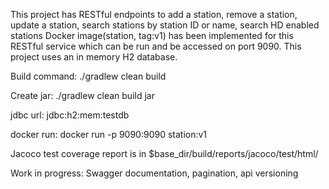 
This project has RESTful endpoints to add a station, remove a station, update a station, search stations by station ID or name, search HD enabled stations
Docker image(station, tag:v1) has been implemented for this RESTful service which can be run and be accessed on port 9090.
This project uses an in  memory H2 database.

Build command: ./gradlew clean build

Create jar: ./gradlew clean build jar

jdbc url: jdbc:h2:mem:testdb

docker run: docker run -p 9090:9090 station:v1

Jacoco test coverage report is in $base_dir/build/reports/jacoco/test/html/

Work in progress: Swagger documentation, pagination, api versioning 
